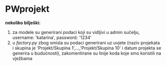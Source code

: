 # PWprojekt
**nekoliko bilješki:**
1. za modele su generirani podaci koji su vidljivi u admin sučelju, username: 'katarina', password: '1234'
2. u _factory.py_ zbog smisla su podaci generirani uz uvjete (naziv projekata i skupina je 'Projekt/Skupina 1',...,'Projekt/Skupina 10' i datum projekta se generira u budućnosti), zakomentirane su linije koda koje smo koristili na vježbama
